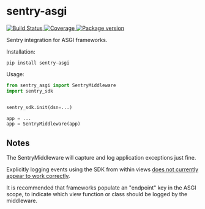 # sentry-asgi

<a href="https://travis-ci.org/encode/sentry-asgi">
    <img src="https://travis-ci.org/encode/sentry-asgi.svg?branch=master" alt="Build Status">
</a>
<a href="https://codecov.io/gh/encode/sentry-asgi">
    <img src="https://codecov.io/gh/encode/sentry-asgi/branch/master/graph/badge.svg" alt="Coverage">
</a>
<a href="https://pypi.org/project/sentry-asgi/">
    <img src="https://badge.fury.io/py/sentry-asgi.svg" alt="Package version">
</a>

Sentry integration for ASGI frameworks.

Installation:

```shell
pip install sentry-asgi
```

Usage:

```python
from sentry_asgi import SentryMiddleware
import sentry_sdk


sentry_sdk.init(dsn=...)

app = ...
app = SentryMiddleware(app)
```

## Notes

The SentryMiddleware will capture and log application exceptions just fine.

Explicitly logging events using the SDK from within views [does not currently appear to work correctly](https://github.com/getsentry/sentry-python/issues/162#issuecomment-436257011).

It is recommended that frameworks populate an "endpoint" key in the ASGI scope, to indicate which view function or class should be logged by the middleware.
